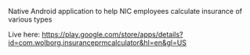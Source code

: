 Native Android application to help NIC employees calculate insurance of various types

Live here: https://play.google.com/store/apps/details?id=com.wolborg.insuranceprmcalculator&hl=en&gl=US
